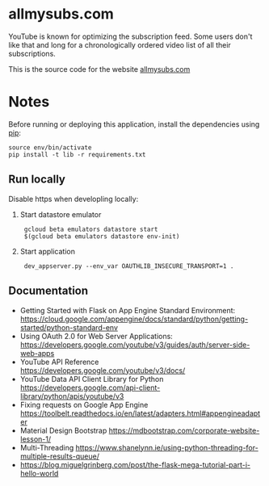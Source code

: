 # allmysubs.com

YouTube is known for optimizing the subscription feed. Some users don't like
that and long for a chronologically ordered video list of all their subscriptions.

This is the source code for the website [allmysubs.com](https://allmysubs.com)

# Notes

Before running or deploying this application, install the dependencies using
[pip](http://pip.readthedocs.io/en/stable/):

    source env/bin/activate
    pip install -t lib -r requirements.txt

## Run locally

Disable https when developling locally:

1. Start datastore emulator

        gcloud beta emulators datastore start
        $(gcloud beta emulators datastore env-init)
    
1. Start application

        dev_appserver.py --env_var OAUTHLIB_INSECURE_TRANSPORT=1 .

## Documentation

* Getting Started with Flask on App Engine Standard Environment:
  https://cloud.google.com/appengine/docs/standard/python/getting-started/python-standard-env
* Using OAuth 2.0 for Web Server Applications: 
  https://developers.google.com/youtube/v3/guides/auth/server-side-web-apps
* YouTube API Reference
  https://developers.google.com/youtube/v3/docs/
* YouTube Data API Client Library for Python
  https://developers.google.com/api-client-library/python/apis/youtube/v3
* Fixing requests on Google App Engine
  https://toolbelt.readthedocs.io/en/latest/adapters.html#appengineadapter
* Material Design Bootstrap
  https://mdbootstrap.com/corporate-website-lesson-1/
* Multi-Threading 
  https://www.shanelynn.ie/using-python-threading-for-multiple-results-queue/
* https://blog.miguelgrinberg.com/post/the-flask-mega-tutorial-part-i-hello-world